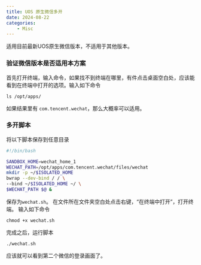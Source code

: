 ```yaml
---
title: UOS 原生微信多开
date: 2024-08-22
categories:
    - Misc
---
```



适用目前最新UOS原生微信版本，不适用于其他版本。

### 验证微信版本是否适用本方案

首先打开终端，输入命令，如果找不到终端在哪里，有件点击桌面空白处，应该能看到在终端中打开的选项。输入如下命令

```
ls /opt/apps/
```

如果结果里有
`com.tencent.wechat`，那么大概率可以适用。

### 多开脚本

将以下脚本保存到任意目录

```bash
#!/bin/bash

SANDBOX_HOME=wechat_home_1
WECHAT_PATH=/opt/apps/com.tencent.wechat/files/wechat
mkdir -p ~/$ISOLATED_HOME
bwrap --dev-bind / / \
--bind ~/$ISOLATED_HOME ~/ \
$WECHAT_PATH $@ &
```

保存为`wechat.sh`。
在文件所在文件夹空白处点击右键，“在终端中打开”，打开终端。
输入如下命令

```
chmod +x wechat.sh
```

完成之后，运行脚本

```
./wechat.sh
```

应该就可以看到第二个微信的登录画面了。